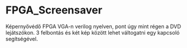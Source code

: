 # FPGA_Screensaver
Képernyővédő FPGA VGA-n verilog nyelven, pont úgy mint régen a DVD lejátszókon. 3 felbontás és két kép között lehet váltogatni egy kapcsoló segítségével.
